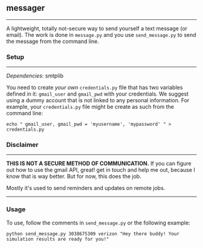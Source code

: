 ## messager
---
A lightweight, totally not-secure way to send yourself a text message (or email).
The work is done in `message.py` and you use `send_message.py` to send the message from the command line. 

### Setup
---
_Dependencies_: smtplib

You need to create _your own_ `credentials.py` file that has two variables defined in it: `gmail_user` and `gmail_pwd` with your credentials.
We suggest using a dummy account that is not linked to any personal information. 
For example, your `credentials.py` file might be create as such from the command line:

```
echo " gmail_user, gmail_pwd = 'myusername', 'mypassword' " > credentials.py
```

### Disclaimer
---
**THIS IS NOT A SECURE METHOD OF COMMUNICATION.** 
If you can figure out how to use the gmail API, great! get in touch and help me out, because I know that is way better. But for now, this does the job. 

Mostly it's used to send reminders and updates on remote jobs.


---
### Usage

To use, follow the comments in `send_message.py` or the following example:

```
python send_message.py 3038675309 verizon "Hey there buddy! Your simulation results are ready for you!"

```
